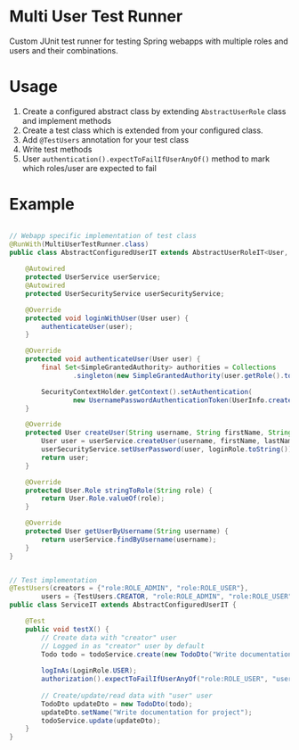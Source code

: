 Multi User Test Runner
======================

Custom JUnit test runner for testing Spring webapps with multiple roles and users and their combinations.

# Usage

1. Create a configured abstract class by extending `AbstractUserRole` class and implement methods
2. Create a test class which is extended from your configured class.
3. Add `@TestUsers` annotation for your test class
4. Write test methods
5. User `authentication().expectToFailIfUserAnyOf()` method to mark which roles/user are expected to fail

# Example

```java

// Webapp specific implementation of test class
@RunWith(MultiUserTestRunner.class)
public class AbstractConfiguredUserIT extends AbstractUserRoleIT<User, Id<User>, User.Role> {
    
    @Autowired
    protected UserService userService;
    @Autowired
    protected UserSecurityService userSecurityService;

    @Override
    protected void loginWithUser(User user) {
        authenticateUser(user);
    }

    @Override
    protected void authenticateUser(User user) {
        final Set<SimpleGrantedAuthority> authorities = Collections
                .singleton(new SimpleGrantedAuthority(user.getRole().toString()));

        SecurityContextHolder.getContext().setAuthentication(
                new UsernamePasswordAuthenticationToken(UserInfo.createFromUser(user), user.getUsername(), authorities));
    }

    @Override
    protected User createUser(String username, String firstName, String lastName, User.Role userRole, LoginRole loginRole) {
        User user = userService.createUser(username, firstName, lastName, userRole);
        userSecurityService.setUserPassword(user, loginRole.toString());
        return user;
    }

    @Override
    protected User.Role stringToRole(String role) {
        return User.Role.valueOf(role);
    }

    @Override
    protected User getUserByUsername(String username) {
        return userService.findByUsername(username);
    }
}

```

```java

// Test implementation
@TestUsers(creators = {"role:ROLE_ADMIN", "role:ROLE_USER"},
        users = {TestUsers.CREATOR, "role:ROLE_ADMIN", "role:ROLE_USER", "user:existing-user-name"})
public class ServiceIT extends AbstractConfiguredUserIT {

    @Test
    public void testX() {
        // Create data with "creator" user
        // Logged in as "creator" user by default
        Todo todo = todoService.create(new TodoDto("Write documentation"));
        
        logInAs(LoginRole.USER);
        authorization().expectToFailIfUserAnyOf("role:ROLE_USER", "user:existing-user-name");
        
        // Create/update/read data with "user" user
        TodoDto updateDto = new TodoDto(todo);
        updateDto.setName("Write documentation for project");
        todoService.update(updateDto);
    }
}

```
